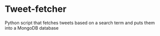 # Tweet-fetcher
Python script that fetches tweets based on a search term and puts them into a MongoDB database
